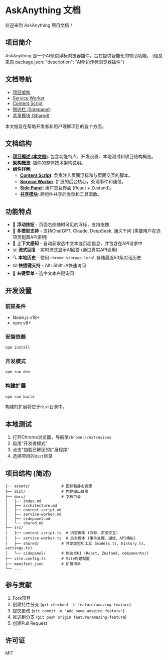 # AskAnything 文档

欢迎来到 AskAnything 项目文档！

## 项目简介

AskAnything 是一个AI侧边浮标浏览器插件，旨在提供智能化的辅助功能。
(信息来自 package.json: "description": "AI侧边浮标浏览器插件")

## 文档导航

- [项目架构](./architecture.md)
- [Service Worker](./service-worker.md)
- [Content Script](./content-script.md)
- [侧边栏 (Sidepanel)](./sidepanel.md)
- [共享模块 (Shared)](./shared.md)

本文档旨在帮助开发者和用户理解项目的各个方面。

## 文档结构

- **[项目概述 (本文档)](#askanything-文档)**: 包含功能特点、开发设置、本地测试和项目结构概览。
- **[架构概览](./architecture.md)**: 插件的整体技术架构说明。
- **组件详解**:
    - **[Content Script](./content-script.md)**: 负责注入页面浮标和与页面交互的脚本。
    - **[Service Worker](./service-worker.md)**: 扩展的后台核心，处理事件和通信。
    - **[Side Panel](./sidepanel.md)**: 用户交互界面 (React + Zustand)。
    - **[共享模块](./shared.md)**: 跨组件共享的类型和工具函数。

## 功能特点

- 🎯 **浮动按钮** - 页面右侧随时可见的浮标，支持拖拽
- 🧠 **多模型支持** - 支持ChatGPT, Claude, DeepSeek, 通义千问 (需要用户在选项页配置API密钥)
- 📝 **上下文感知** - 自动获取选中文本或页面信息，并包含在API请求中
- 📊 **流式回复** - 实时流式显示AI回答 (通过真实API调用)
- 🔍 **本地历史** - 使用 `chrome.storage.local` 存储最近50条对话历史
- ⌨️ **快捷键支持** - Alt+Shift+A快速访问
- 📑 **右键菜单** - 选中文本右键询问

## 开发设置

### 前提条件

- Node.js v18+
- npm v8+

### 安装依赖

```bash
npm install
```

### 开发模式

```bash
npm run dev
```

### 构建扩展

```bash
npm run build
```

构建的扩展将位于`dist`目录中。

## 本地测试

1. 打开Chrome浏览器，导航至`chrome://extensions`
2. 启用"开发者模式"
3. 点击"加载已解压的扩展程序"
4. 选择项目的`dist`目录

## 项目结构 (简述)

```
├── assets/              # 图标和静态资源
├── dist/                # 构建输出目录
├── docs/                # 文档目录
│   ├── index.md
│   ├── architecture.md
│   ├── content-script.md
│   ├── service-worker.md
│   ├── sidepanel.md
│   └── shared.md
├── src/
│   ├── content-script.ts  # 内容脚本 (浮标、页面交互)
│   ├── service-worker.ts  # 后台脚本 (事件处理、通信、API模拟)
│   ├── shared/          # 共享类型和工具 (models.ts, history.ts, settings.ts)
│   └── sidepanel/       # 侧边栏UI (React, Zustand, components/)
├── vite.config.ts       # Vite构建配置
├── manifest.json        # 扩展清单
└── ...
```

## 参与贡献

1. Fork项目
2. 创建特性分支 (`git checkout -b feature/amazing-feature`)
3. 提交更改 (`git commit -m 'Add some amazing feature'`)
4. 推送到分支 (`git push origin feature/amazing-feature`)
5. 创建Pull Request

## 许可证

MIT 